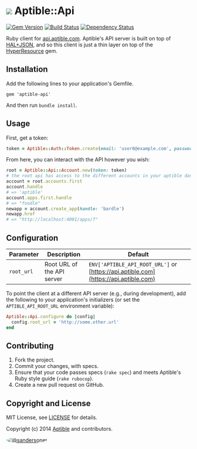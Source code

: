 # ![](https://raw.github.com/aptible/straptible/master/lib/straptible/rails/templates/public.api/icon-60px.png) Aptible::Api

[![Gem Version](https://badge.fury.io/rb/aptible-api.png)](https://rubygems.org/gems/aptible-api)
[![Build Status](https://travis-ci.org/aptible/aptible-api-ruby.png?branch=master)](https://travis-ci.org/aptible/aptible-api-ruby)
[![Dependency Status](https://gemnasium.com/aptible/aptible-api-ruby.png)](https://gemnasium.com/aptible/aptible-api-ruby)

Ruby client for [api.aptible.com](https://api.aptible.com/). Aptible's API server is built on top of [HAL+JSON](http://tools.ietf.org/html/draft-kelly-json-hal-06), and so this client is just a thin layer on top of the [HyperResource](https://github.com/gamache/hyperresource) gem.

## Installation

Add the following lines to your application's Gemfile.

    gem 'aptible-api'

And then run `bundle install`.

## Usage

First, get a token:

```ruby
token = Aptible::Auth::Token.create(email: 'user0@example.com', password: 'password')
```

From here, you can interact with the API however you wish:

```ruby
root = Aptible::Api::Account.new(token: token)
# the root api has access to the different accounts in your aptible dashboard
account = root.accounts.first
account.handle
# => 'aptible'
account.apps.first.handle
# => "foodle"
newapp = account.create_app(handle: 'bardle')
newapp.href
# => "http://localhost:4001/apps/7"
```

## Configuration

| Parameter | Description | Default |
| --------- | ----------- | --------------- |
| `root_url` | Root URL of the API server | `ENV['APTIBLE_API_ROOT_URL']` or [https://api.aptible.com](https://api.aptible.com) |

To point the client at a different API server (e.g., during development), add the following to your application's initializers (or set the `APTIBLE_API_ROOT_URL` environment variable):

```ruby
Aptible::Api.configure do |config|
  config.root_url = 'http://some.other.url'
end
```

## Contributing

1. Fork the project.
1. Commit your changes, with specs.
1. Ensure that your code passes specs (`rake spec`) and meets Aptible's Ruby style guide (`rake rubocop`).
1. Create a new pull request on GitHub.

## Copyright and License

MIT License, see [LICENSE](LICENSE.md) for details.

Copyright (c) 2014 [Aptible](https://www.aptible.com) and contributors.

[<img src="https://s.gravatar.com/avatar/9b58236204e844e3181e43e05ddb0809?s=60" style="border-radius: 50%;" alt="@sandersonet" />](https://github.com/sandersonet)
